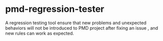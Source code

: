 # pmd-regression-tester
A regression testing tool ensure that new problems and unexpected behaviors will not be introduced to PMD project after fixing an issue , and new rules can work as expected. 
